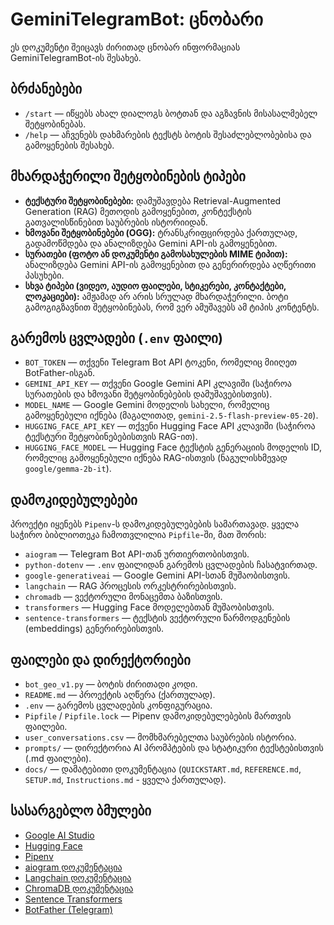 # GeminiTelegramBot: ცნობარი

ეს დოკუმენტი შეიცავს ძირითად ცნობარ ინფორმაციას GeminiTelegramBot-ის შესახებ.

## ბრძანებები

- `/start` — იწყებს ახალ დიალოგს ბოტთან და აგზავნის მისასალმებელ შეტყობინებას.
- `/help` — აჩვენებს დახმარების ტექსტს ბოტის შესაძლებლობებისა და გამოყენების შესახებ.

## მხარდაჭერილი შეტყობინების ტიპები

- **ტექსტური შეტყობინებები:** დამუშავდება Retrieval-Augmented Generation (RAG) მეთოდის გამოყენებით, კონტექსტის გათვალისწინებით საუბრების ისტორიიდან.
- **ხმოვანი შეტყობინებები (OGG):** ტრანსკრიფცირდება ქართულად, გადამოწმდება და ანალიზდება Gemini API-ის გამოყენებით.
- **სურათები (ფოტო ან დოკუმენტი გამოსახულების MIME ტიპით):** ანალიზდება Gemini API-ის გამოყენებით და გენერირდება აღწერითი პასუხები.
- **სხვა ტიპები (ვიდეო, აუდიო ფაილები, სტიკერები, კონტაქტები, ლოკაციები):** ამჟამად არ არის სრულად მხარდაჭერილი. ბოტი გამოგიგზავნით შეტყობინებას, რომ ვერ ამუშავებს ამ ტიპის კონტენტს.

## გარემოს ცვლადები (`.env` ფაილი)

- `BOT_TOKEN` — თქვენი Telegram Bot API ტოკენი, რომელიც მიიღეთ BotFather-ისგან.
- `GEMINI_API_KEY` — თქვენი Google Gemini API კლავიში (საჭიროა სურათების და ხმოვანი შეტყობინებების დამუშავებისთვის).
- `MODEL_NAME` — Google Gemini მოდელის სახელი, რომელიც გამოყენებული იქნება (მაგალითად, `gemini-2.5-flash-preview-05-20`).
- `HUGGING_FACE_API_KEY` — თქვენი Hugging Face API კლავიში (საჭიროა ტექსტური შეტყობინებებისთვის RAG-ით).
- `HUGGING_FACE_MODEL` — Hugging Face ტექსტის გენერაციის მოდელის ID, რომელიც გამოყენებული იქნება RAG-ისთვის (ნაგულისხმევად `google/gemma-2b-it`).

## დამოკიდებულებები

პროექტი იყენებს `Pipenv`-ს დამოკიდებულებების სამართავად. ყველა საჭირო ბიბლიოთეკა ჩამოთვლილია `Pipfile`-ში, მათ შორის:

- `aiogram` — Telegram Bot API-თან ურთიერთობისთვის.
- `python-dotenv` — `.env` ფაილიდან გარემოს ცვლადების ჩასატვირთად.
- `google-generativeai` — Google Gemini API-სთან მუშაობისთვის.
- `langchain` — RAG პროცესის ორკესტრირებისთვის.
- `chromadb` — ვექტორული მონაცემთა ბაზისთვის.
- `transformers` — Hugging Face მოდელებთან მუშაობისთვის.
- `sentence-transformers` — ტექსტის ვექტორული წარმოდგენების (embeddings) გენერირებისთვის.

## ფაილები და დირექტორიები

- `bot_geo_v1.py` — ბოტის ძირითადი კოდი.
- `README.md` — პროექტის აღწერა (ქართულად).
- `.env` — გარემოს ცვლადების კონფიგურაცია.
- `Pipfile` / `Pipfile.lock` — Pipenv დამოკიდებულებების მართვის ფაილები.
- `user_conversations.csv` — მომხმარებელთა საუბრების ისტორია.
- `prompts/` — დირექტორია AI პრომპტების და სტატიკური ტექსტებისთვის (.md ფაილები).
- `docs/` — დამატებითი დოკუმენტაცია (`QUICKSTART.md`, `REFERENCE.md`, `SETUP.md`, `Instructions.md` - ყველა ქართულად).

## სასარგებლო ბმულები

- [Google AI Studio](https://aistudio.google.com/)
- [Hugging Face](https://huggingface.co/)
- [Pipenv](https://pipenv.pypa.io/en/latest/)
- [aiogram დოკუმენტაცია](https://docs.aiogram.dev/en/latest/)
- [Langchain დოკუმენტაცია](https://python.langchain.com/v0.1/docs/)
- [ChromaDB დოკუმენტაცია](https://docs.trychroma.com/)
- [Sentence Transformers](https://www.sbert.net/)
- [BotFather (Telegram)](https://core.telegram.org/bots#botfather)
